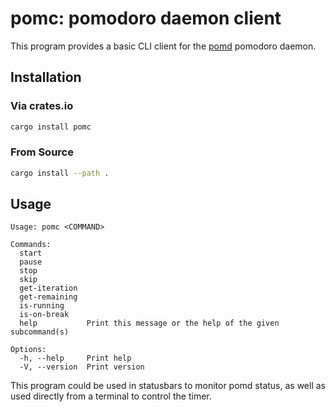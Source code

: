 # pomc: pomodoro daemon client

This program provides a basic CLI client for the [pomd](https://github.com/exvacuum/pomd) pomodoro daemon.

## Installation

### Via crates.io
```sh
cargo install pomc
```

### From Source
```sh
cargo install --path .
```

## Usage
```
Usage: pomc <COMMAND>

Commands:
  start          
  pause          
  stop           
  skip           
  get-iteration  
  get-remaining  
  is-running     
  is-on-break    
  help           Print this message or the help of the given subcommand(s)

Options:
  -h, --help     Print help
  -V, --version  Print version
```
This program could be used in statusbars to monitor pomd status, as well as used directly from a terminal to control the timer.
